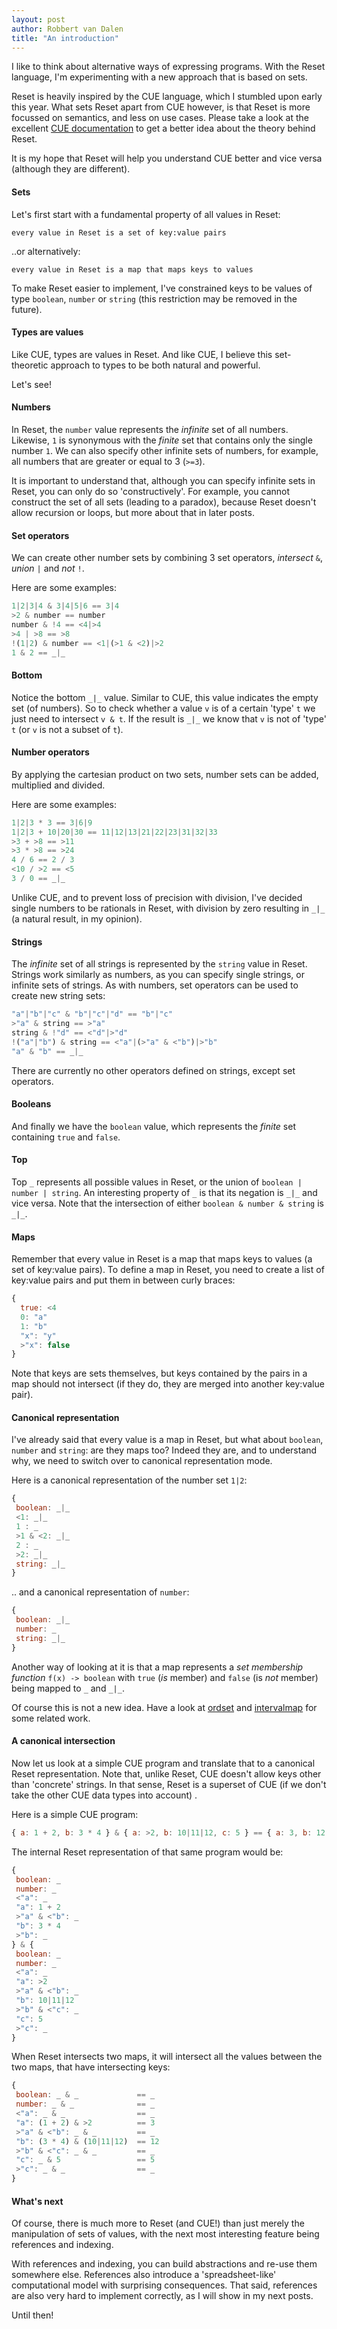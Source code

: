 ```yaml
---
layout: post
author: Robbert van Dalen
title: "An introduction"
---
```

I like to think about alternative ways of expressing programs.
With the Reset language, I'm experimenting with a new approach that is based on sets.

Reset is heavily inspired by the CUE language, which I stumbled upon early this year.
What sets Reset apart from CUE however, is that Reset is more focussed on semantics, and less on use cases.
Please take a look at the excellent [CUE documentation](https://cuelang.org/docs/concepts/logic/) to get a 
better idea about the theory behind Reset. 

It is my hope that Reset will help you understand CUE better and vice versa (although they are different).


#### Sets
Let's first start with a fundamental property of all values in Reset:

`every value in Reset is a set of key:value pairs`

..or alternatively: 

`every value in Reset is a map that maps keys to values`

To make Reset easier to implement, I've constrained keys to be values of type `boolean`, `number` or `string`
(this restriction may be removed in the future).

#### Types are values
Like CUE, types are values in Reset. 
And like CUE, I believe this set-theoretic approach to types to be both natural and powerful.

Let's see!
                                                                                         
#### Numbers
In Reset, the `number` value represents the *infinite* set of all numbers. 
Likewise, `1` is synonymous with the *finite* set that contains only the single number `1`.
We can also specify other infinite sets of numbers, for example, all numbers that are greater or equal to 3 (`>=3`).

It is important to understand that, although you can specify infinite sets in Reset, you can only do so 'constructively'.
For example, you cannot construct the set of all sets (leading to a paradox), 
because Reset doesn't allow recursion or loops, but more about that in later posts.

#### Set operators
We can create other number sets by combining 3 set operators, *intersect* `&`, *union* `|` and *not* `!`.

Here are some examples:
```javascript
1|2|3|4 & 3|4|5|6 == 3|4
>2 & number == number
number & !4 == <4|>4
>4 | >8 == >8
!(1|2) & number == <1|(>1 & <2)|>2
1 & 2 == _|_
```           

#### Bottom
Notice the bottom `_|_` value. Similar to CUE, this value indicates the empty set (of numbers).
So to check whether a value `v` is of a certain 'type' `t` we just need to intersect `v & t`.
If the result is `_|_` we know that `v` is not of 'type' `t` (or `v` is not a subset of `t`).

#### Number operators
By applying the cartesian product on two sets, number sets can be added, multiplied and divided. 

Here are some examples:
```javascript
1|2|3 * 3 == 3|6|9
1|2|3 + 10|20|30 == 11|12|13|21|22|23|31|32|33
>3 + >8 == >11
>3 * >8 == >24
4 / 6 == 2 / 3
<10 / >2 == <5
3 / 0 == _|_
```
Unlike CUE, and to prevent loss of precision with division, I've decided single numbers to be rationals in Reset,
with division by zero resulting in `_|_` (a natural result, in my opinion).

#### Strings
The *infinite* set of all strings is represented by the `string` value in Reset.
Strings work similarly as numbers, as you can specify single strings, or infinite sets of strings.
As with numbers, set operators can be used to create new string sets:

```javascript
"a"|"b"|"c" & "b"|"c"|"d" == "b"|"c"
>"a" & string == >"a"
string & !"d" == <"d"|>"d"
!("a"|"b") & string == <"a"|(>"a" & <"b")|>"b" 
"a" & "b" == _|_
```
               
There are currently no other operators defined on strings, except set operators.

#### Booleans
And finally we have the  `boolean` value, which represents the *finite* set containing `true` and `false`. 

#### Top
Top `_` represents all possible values in Reset, or the union of `boolean | number | string`. 
An interesting property of `_` is that its negation is `_|_` and vice versa.
Note that the intersection of either `boolean & number & string` is `_|_`.

#### Maps
Remember that every value in Reset is a map that maps keys to values (a set of key:value pairs). To define a
map in Reset, you need to create a list of key:value pairs and put them in between curly braces:

```javascript
{
  true: <4
  0: "a"
  1: "b"
  "x": "y"
  >"x": false
}
```
Note that keys are sets themselves, but keys contained by the pairs in a map should not intersect (if they do, they are merged into another key:value pair).

#### Canonical representation
I've already said that every value is a map in Reset, but what about `boolean`, `number` and `string`: are they maps too?
Indeed they are, and to understand why, we need to switch over to canonical representation mode.

Here is a canonical representation of the number set `1|2`:
```javascript
{
 boolean: _|_
 <1: _|_
 1 : _
 >1 & <2: _|_
 2 : _
 >2: _|_
 string: _|_
}
```
.. and a canonical representation of `number`:
```javascript
{
 boolean: _|_
 number: _
 string: _|_
}
```
Another way of looking at it is that a map represents a *set membership function* `f(x) -> boolean` 
with `true` (*is* member) and `false` (is *not* member) being mapped to `_` and `_|_`.

Of course this is not a new idea. Have a look at [ordset](https://github.com/earogov/ordset) and [intervalmap](https://github.com/rklaehn/intervalset/blob/master/IntervalMap.md) for some related work.

#### A canonical intersection
Now let us look at a simple CUE program and translate that to a canonical Reset representation. Note that, unlike Reset, CUE doesn't allow
keys other than 'concrete' strings. In that sense, Reset is a superset of CUE (if we don't take the other CUE data types into account)
.

Here is a simple CUE program:
```javascript 
{ a: 1 + 2, b: 3 * 4 } & { a: >2, b: 10|11|12, c: 5 } == { a: 3, b: 12, c: 5 }
```
The internal Reset representation of that same program would be:
```javascript
{
 boolean: _
 number: _
 <"a": _
 "a": 1 + 2
 >"a" & <"b": _
 "b": 3 * 4
 >"b": _
} & {
 boolean: _
 number: _
 <"a": _
 "a": >2
 >"a" & <"b": _
 "b": 10|11|12
 >"b" & <"c": _
 "c": 5
 >"c": _
}
```
When Reset intersects two maps, it will intersect all the values between the two maps, that have intersecting keys:

```javascript
{
 boolean: _ & _             == _
 number: _ & _              == _
 <"a": _ & _                == _
 "a": (1 + 2) & >2          == 3
 >"a" & <"b": _ & _         == _
 "b": (3 * 4) & (10|11|12)  == 12
 >"b" & <"c": _ & _         == _
 "c": _ & 5                 == 5
 >"c": _ & _                == _
}
```
#### What's next
Of course, there is much more to Reset (and CUE!) than just merely the manipulation of sets of values, with the next most interesting feature being references and indexing.

With references and indexing, you can build abstractions and re-use them somewhere else. 
References also introduce a 'spreadsheet-like' computational model with surprising consequences. That said, references are also very hard to implement correctly,
as I will show in my next posts.

Until then!